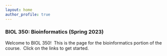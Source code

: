 ```yaml
---
layout: home
author_profile: true
---
```


### BIOL 350: Bioinformatics (Spring 2023) ###

Welcome to BIOL 350!&nbsp; This is the page for the bioinformatics portion of the course.&nbsp; Click on the links to get started.
